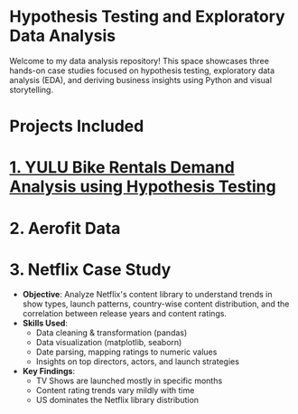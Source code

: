 # Hypothesis Testing and Exploratory Data Analysis
Welcome to my data analysis repository! This space showcases three hands-on case studies focused on hypothesis testing, exploratory data analysis (EDA), and deriving business insights using Python and visual storytelling.

# Projects Included
# [1. YULU Bike Rentals Demand Analysis using Hypothesis Testing](https://github.com/d-payel/Data-Analytics-01/tree/main/Hypothesis%20Testing%20on%20YULU%20Bike%20Rents)
# 2. Aerofit Data 
# 3. Netflix Case Study
- **Objective**: Analyze Netflix's content library to understand trends in show types, launch patterns, country-wise content distribution, and the correlation between release years and content ratings.
- **Skills Used**:
  - Data cleaning & transformation (pandas)
  - Data visualization (matplotlib, seaborn)
  - Date parsing, mapping ratings to numeric values
  - Insights on top directors, actors, and launch strategies
- **Key Findings**:
  - TV Shows are launched mostly in specific months
  - Content rating trends vary mildly with time
  - US dominates the Netflix library distribution





